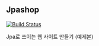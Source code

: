## Jpashop
[![Build Status](https://travis-ci.com/leeheebok/Jpashop.svg?branch=master)](https://travis-ci.com/leeheebok/Jpashop)

Jpa로 쓰이는 웹 사이트 만들기 (예제본)
